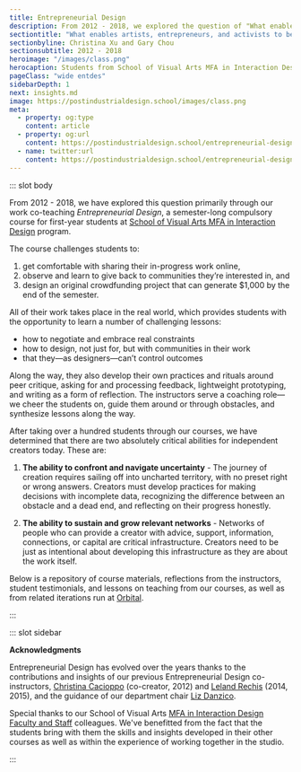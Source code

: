 ```yaml
---
title: Entrepreneurial Design
description: From 2012 - 2018, we explored the question of "What enables artists, entrepreneurs, and activists to be successful in today’s networked world?" primarily through co-teaching Entrepreneurial Design, a semester-long compulsory course for first-year students at School of Visual Arts MFA in Interaction Design program.
sectiontitle: "What enables artists, entrepreneurs, and activists to be successful in today’s networked world?"
sectionbyline: Christina Xu and Gary Chou
sectionsubtitle: 2012 - 2018
heroimage: "/images/class.png"
herocaption: Students from School of Visual Arts MFA in Interaction Design go through an ideation exercise at the beginning of the semester.
pageClass: "wide entdes"
sidebarDepth: 1
next: insights.md
image: https://postindustrialdesign.school/images/class.png
meta:
  - property: og:type
    content: article  
  - property: og:url
    content: https://postindustrialdesign.school/entrepreneurial-design/
  - name: twitter:url
    content: https://postindustrialdesign.school/entrepreneurial-design/
---
```


<SiteSection/>

::: slot body

From 2012 - 2018, we have explored this question primarily through our work co-teaching *Entrepreneurial Design*, a semester-long compulsory course for first-year students at [School of Visual Arts MFA in Interaction Design](http://interactionsdesign.sva.edu/) program.

The course challenges students to:

1. get comfortable with sharing their in-progress work online,
2. observe and learn to give back to communities they’re interested in, and
3. design an original crowdfunding project that can generate $1,000 by the end of the semester.

All of their work takes place in the real world, which provides students with the opportunity to learn a number of challenging lessons:

* how to negotiate and embrace real constraints
* how to design, not just for, but with communities in their work
* that they—as designers—can’t control outcomes

Along the way, they also develop their own practices and rituals around peer critique, asking for and processing feedback, lightweight prototyping, and writing as a form of reflection. The instructors serve a coaching role—we cheer the students on, guide them around or through obstacles, and synthesize lessons along the way.

After taking over a hundred students through our courses, we have determined that there are two absolutely critical abilities for independent creators today. These are:

1. **The ability to confront and navigate uncertainty** - The journey of creation requires sailing off into uncharted territory, with no preset right or wrong answers. Creators must develop practices for making decisions with incomplete data, recognizing the difference between an obstacle and a dead end, and reflecting on their progress honestly.

2. **The ability to sustain and grow relevant networks** - Networks of people who can provide a creator with advice, support, information, connections, or capital are critical infrastructure. Creators need to be just as intentional about developing this infrastructure as they are about the work itself.

Below is a repository of course materials, reflections from the instructors, student testimonials, and lessons on teaching from our courses, as well as from related iterations run at [Orbital](https://orbital.nyc).

:::

::: slot sidebar

**Acknowledgments**

Entrepreneurial Design has evolved over the years thanks to the contributions and insights of our previous Entrepreneurial Design co-instructors, [Christina Cacioppo](https://twitter.com/christinacaci) (co-creator, 2012) and [Leland Rechis](https://twitter.com/leland) (2014, 2015), and the guidance of our department chair [Liz Danzico](https://twitter.com/bobulate).

Special thanks to our School of Visual Arts [MFA in Interaction Design](http://interactiondesign.sva.edu) [Faculty and Staff](https://interactiondesign.sva.edu/people/faculty) colleagues. We've benefitted from the fact that the students bring with them the skills and insights developed in their other courses as well as within the experience of working together in the studio.

:::
